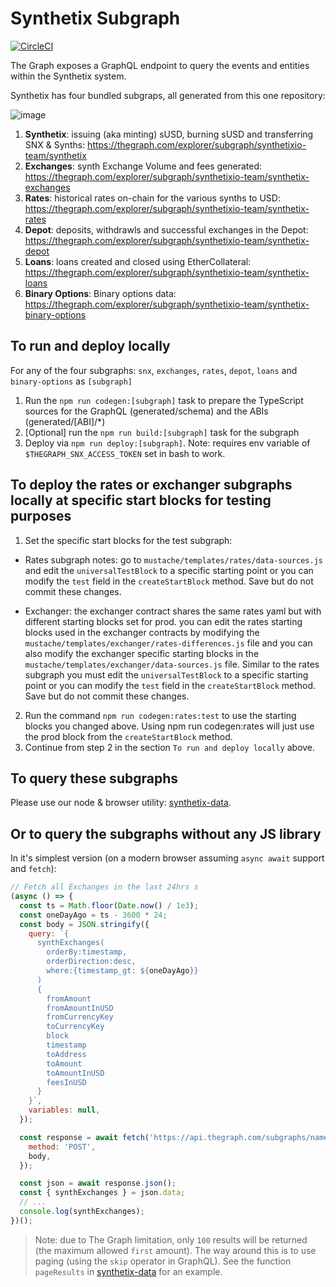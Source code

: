 # Synthetix Subgraph

[![CircleCI](https://circleci.com/gh/Synthetixio/synthetix-subgraph.svg?style=svg)](https://circleci.com/gh/Synthetixio/synthetix-subgraph)

The Graph exposes a GraphQL endpoint to query the events and entities within the Synthetix system.

Synthetix has four bundled subgraps, all generated from this one repository:

![image](https://user-images.githubusercontent.com/799038/79390156-32c93080-7f3d-11ea-812a-34ad3543fc28.png)

1. **Synthetix**: issuing (aka minting) sUSD, burning sUSD and transferring SNX & Synths: https://thegraph.com/explorer/subgraph/synthetixio-team/synthetix
2. **Exchanges**: synth Exchange Volume and fees generated: https://thegraph.com/explorer/subgraph/synthetixio-team/synthetix-exchanges
3. **Rates**: historical rates on-chain for the various synths to USD: https://thegraph.com/explorer/subgraph/synthetixio-team/synthetix-rates
4. **Depot**: deposits, withdrawls and successful exchanges in the Depot: https://thegraph.com/explorer/subgraph/synthetixio-team/synthetix-depot
5. **Loans**: loans created and closed using EtherCollateral: https://thegraph.com/explorer/subgraph/synthetixio-team/synthetix-loans
6. **Binary Options**: Binary options data: https://thegraph.com/explorer/subgraph/synthetixio-team/synthetix-binary-options

## To run and deploy locally

For any of the four subgraphs: `snx`, `exchanges`, `rates`, `depot`, `loans` and `binary-options` as `[subgraph]`

1. Run the `npm run codegen:[subgraph]` task to prepare the TypeScript sources for the GraphQL (generated/schema) and the ABIs (generated/[ABI]/\*)
2. [Optional] run the `npm run build:[subgraph]` task for the subgraph
3. Deploy via `npm run deploy:[subgraph]`. Note: requires env variable of `$THEGRAPH_SNX_ACCESS_TOKEN` set in bash to work.

## To deploy the rates or exchanger subgraphs locally at specific start blocks for testing purposes

1. Set the specific start blocks for the test subgraph:

- Rates subgraph notes: go to `mustache/templates/rates/data-sources.js` and edit the `universalTestBlock` to a specific starting point or you can modify the `test` field in the `createStartBlock` method. Save but do not commit these changes.

- Exchanger: the exchanger contract shares the same rates yaml but with different starting blocks set for prod. you can edit the rates starting blocks used in the exchanger contracts by modifying the `mustache/templates/exchanger/rates-differences.js` file and you can also modify the exchanger specific starting blocks in the `mustache/templates/exchanger/data-sources.js` file. Similar to the rates subgraph you must edit the `universalTestBlock` to a specific starting point or you can modify the `test` field in the `createStartBlock` method. Save but do not commit these changes.

2. Run the command `npm run codegen:rates:test` to use the starting blocks you changed above. Using npm run codegen:rates will just use the prod block from the `createStartBlock` method.
3. Continue from step 2 in the section `To run and deploy locally` above.

## To query these subgraphs

Please use our node & browser utility: [synthetix-data](https://github.com/Synthetixio/synthetix-data).

## Or to query the subgraphs without any JS library

In it's simplest version (on a modern browser assuming `async await` support and `fetch`):

```javascript
// Fetch all Exchanges in the last 24hrs s
(async () => {
  const ts = Math.floor(Date.now() / 1e3);
  const oneDayAgo = ts - 3600 * 24;
  const body = JSON.stringify({
    query: `{
      synthExchanges(
        orderBy:timestamp,
        orderDirection:desc,
        where:{timestamp_gt: ${oneDayAgo}}
      )
      {
        fromAmount
        fromAmountInUSD
        fromCurrencyKey
        toCurrencyKey
        block
        timestamp
        toAddress
        toAmount
        toAmountInUSD
        feesInUSD
      }
    }`,
    variables: null,
  });

  const response = await fetch('https://api.thegraph.com/subgraphs/name/synthetixio-team/synthetix-exchanges', {
    method: 'POST',
    body,
  });

  const json = await response.json();
  const { synthExchanges } = json.data;
  // ...
  console.log(synthExchanges);
})();
```

> Note: due to The Graph limitation, only `100` results will be returned (the maximum allowed `first` amount). The way around this is to use paging (using the `skip` operator in GraphQL). See the function `pageResults` in [synthetix-data](https://github.com/Synthetixio/synthetix-data/blob/master/index.js) for an example.
